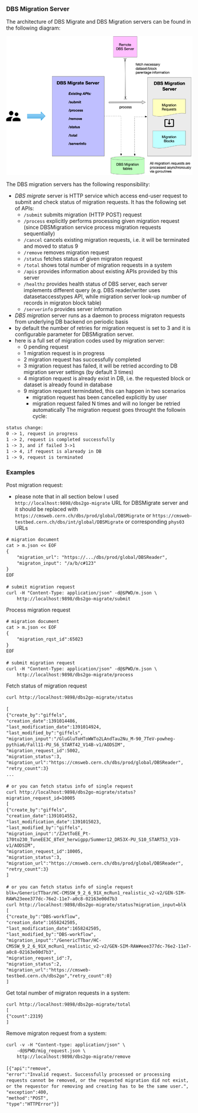 ### DBS Migration Server

The architecture of DBS Migrate and DBS Migration servers can be found in the
following diagram:

![DBS Migration server](images/DBS_MigrationServer.png)

The DBS migration servers has the following responsibility:
- *DBS migrate* server is HTTP service which access end-user request
to submit and check status of migration requests. It has the following set
of APIs:
  - `/submit` submits migration (HTTP POST) request
  - `/process` explicitly performs processing given migration request (since
    DBSMigration service process migration requests sequentially)
  - `/cancel` cancels existing migration requests, i.e. it will be terminated
    and moved to status 9
  - `/remove` removes migration request
  - `/status` fetches status of given migraton request
  - `/total` shows total number of migration requests in a system
  - `/apis` provides information about existing APIs provided by this server
  - `/healthz` provides health status of DBS server, each server implements
  different query (e.g. DBS reader/writer uses datasetaccesstypes API,
  while migration server look-up number of records in migraton block table)
  - `/serverinfo` provides server information
- *DBS migration* server runs as a daemon to process migraton requests
from underlying DB backend on periodic basis
- by default the number of retries for migration request is set to 3 and it is
  configurable parameter for DBSMigration server.
- here is a full set of migration codes used by migration server:
  - 0 pending request
  - 1 migration request is in progress
  - 2 migration request has successfully completed
  - 3 migration request has failed, it will be retried according to DB
    migration server settings (by default 3 times)
  - 4 migration request is already exist in DB, i.e. the requested block or
    dataset is already found in database
  - 9 migration request termindated, this can happen in two scenarios
    - migration request has been cancelled explicitly by user
    - migration request failed N times and will no longer be retried
      automatically
The migration request goes throught the followin cycle:
```
status change:
0 -> 1, request in progress
1 -> 2, request is completed successfully
1 -> 3, and if failed 3->1
1 -> 4, if request is alaready in DB
1 -> 9, request is terminated
```

### Examples
Post migration request:
- please note that in all section below I used
  `http://localhost:9898/dbs2go-migrate` URL for DBSMigrate server and it
  should be replaced with `https://cmsweb.cern.ch/dbs/prod/global/DBSMigrate`
  or `https://cmsweb-testbed.cern.ch/dbs/int/global/DBSMigrate` or
  corresponding `phys03` URLs
```
# migration document
cat > m.json << EOF
{
    "migration_url": "https://.../dbs/prod/global/DBSReader",
    "migraton_input": "/a/b/c#123"
}
EOF

# submit migration request
curl -H "Content-Type: application/json" -d@$PWD/m.json \
    http://localhost:9898/dbs2go-migrate/submit
```

Process migration request
```
# migration document
cat > m.json << EOF
{
    "migration_rqst_id":65023
}
EOF

# submit migration request
curl -H "Content-Type: application/json" -d@$PWD/m.json \
    http://localhost:9898/dbs2go-migrate/process
```

Fetch status of migration request
```
curl http://localhost:9898/dbs2go-migrate/status

[
{"create_by":"giffels",
"creation_date":1391014486,
"last_modification_date":1391014924,
"last_modified_by":"giffels",
"migration_input":"/GluGluToHToWWTo2LAndTau2Nu_M-90_7TeV-powheg-pythia6/Fall11-PU_S6_START42_V14B-v1/AODSIM",
"migration_request_id":5002,
"migration_status":3,
"migration_url":"https://cmsweb.cern.ch/dbs/prod/global/DBSReader",
"retry_count":3}
...

# or you can fetch status info of single request
curl http://localhost:9898/dbs2go-migrate/status?migration_request_id=10005
[
{"create_by":"giffels",
"creation_date":1391014552,
"last_modification_date":1391015023,
"last_modified_by":"giffels",
"migration_input":"/ZJetToEE_Pt-170to230_TuneEE3C_8TeV_herwigpp/Summer12_DR53X-PU_S10_START53_V19-v1/AODSIM",
"migration_request_id":10005,
"migration_status":3,
"migration_url":"https://cmsweb.cern.ch/dbs/prod/global/DBSReader",
"retry_count":3}
]

# or you can fetch status info of single request
blk=/GenericTTbar/HC-CMSSW_9_2_6_91X_mcRun1_realistic_v2-v2/GEN-SIM-RAW%23eee377dc-76e2-11e7-a0c8-02163e00d7b3
curl http://localhost:9898/dbs2go-migrate/status?migration_input=blk
[
{"create_by":"DBS-workflow",
"creation_date":1658242505,
"last_modification_date":1658242505,
"last_modified_by":"DBS-workflow",
"migration_input":"/GenericTTbar/HC-CMSSW_9_2_6_91X_mcRun1_realistic_v2-v2/GEN-SIM-RAW#eee377dc-76e2-11e7-a0c8-02163e00d7b3",
"migration_request_id":7,
"migration_status":2,
"migration_url":"https://cmsweb-testbed.cern.ch/dbs2go","retry_count":0}
]
```

Get total number of migraton requests in a system:
```
curl http://localhost:9898/dbs2go-migrate/total
[
{"count":2319}
]
```
Remove migraton request from a system:
```
curl -v -H "Content-type: application/json" \
    -d@$PWD/mig_request.json \
    http://localhost:9898/dbs2go-migrate/remove

[{"api":"remove",
"error":"Invalid request. Successfully processed or processing requests cannot be removed, or the requested migration did not exist, or the requestor for removing and creating has to be the same user.",
"exception":400,
"method":"POST",
"type":"HTTPError"}]
```

